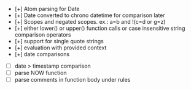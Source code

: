 - [+] Atom parsing for Date
- [+] Date converted to chrono datetime for comparison later
- [+] Scopes and negated scopes. ex.: a=b and !(c=d or g=z)
- [+] either lower() or upper() function calls or case insensitive string comparison operators
- [+] support for single quote strings
- [+] evaluation with provided context
- [+] date comparisons
- [ ] date > timestamp comparison
- [ ] parse NOW function
- [ ] parse comments in function body under rules
